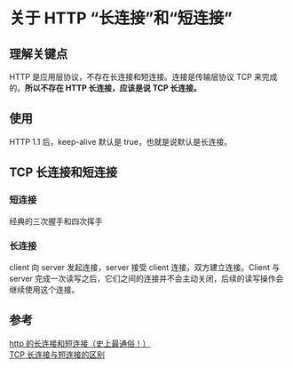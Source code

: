 # 关于 HTTP “长连接”和“短连接”

## 理解关键点

HTTP 是应用层协议，不存在长连接和短连接。连接是传输层协议 TCP 来完成的。**所以不存在 HTTP 长连接，应该是说 TCP 长连接。**

## 使用

HTTP 1.1 后，keep-alive 默认是 true，也就是说默认是长连接。

## TCP 长连接和短连接

### 短连接

经典的三次握手和四次挥手

### 长连接

client 向 server 发起连接，server 接受 client 连接，双方建立连接。Client 与 server 完成一次读写之后，它们之间的连接并不会主动关闭，后续的读写操作会继续使用这个连接。

## 参考

[http 的长连接和短连接（史上最通俗！）](https://www.jianshu.com/p/3fc3646fad80)  
[TCP 长连接与短连接的区别](http://www.cnblogs.com/liuyong/archive/2011/07/01/2095487.html)
